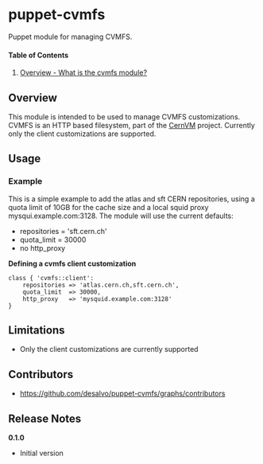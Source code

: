 puppet-cvmfs
======

Puppet module for managing CVMFS.

#### Table of Contents
1. [Overview - What is the cvmfs module?](#overview)

Overview
--------

This module is intended to be used to manage CVMFS customizations. CVMFS is an HTTP based filesystem,
part of the [CernVM](http://cernvm.cern.ch) project.
Currently only the client customizations are supported.

Usage
-----

### Example

This is a simple example to add the atlas and sft CERN repositories, using a quota limit of 10GB for the cache
size and a local squid proxy mysqui.example.com:3128. The module will use the current defaults:

* repositories = 'sft.cern.ch'
* quota_limit = 30000
* no http_proxy

**Defining a cvmfs client customization**

```cvmfs
class { 'cvmfs::client':
    repositories => 'atlas.cern.ch,sft.cern.ch',
    quota_limit  => 30000,
    http_proxy   => 'mysquid.example.com:3128'
}
```

Limitations
------------

* Only the client customizations are currently supported

Contributors
------------

* https://github.com/desalvo/puppet-cvmfs/graphs/contributors

Release Notes
-------------

**0.1.0**

* Initial version
